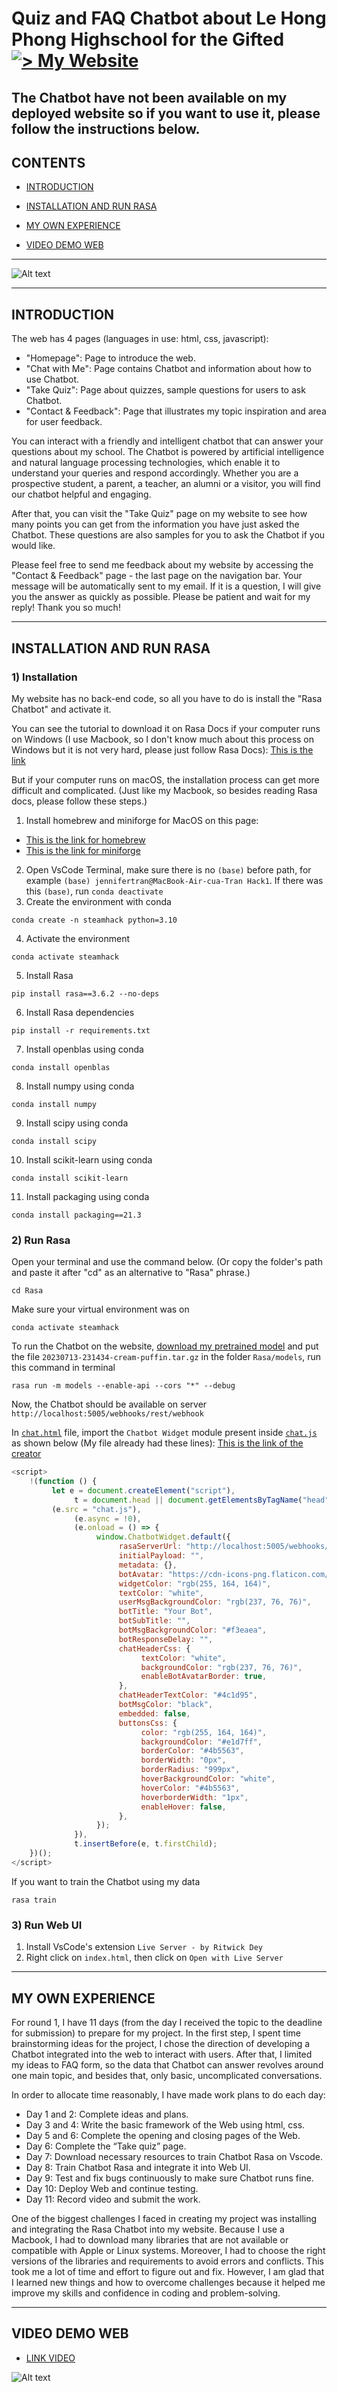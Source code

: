 # Quiz and FAQ Chatbot about Le Hong Phong Highschool for the Gifted [![> My Website](https://img.shields.io/badge/Deployed%20Website-blue)](https://meowmeow-alt.github.io/SteamHack2023/index.html)

The Chatbot have not been available on my deployed website so if you want to use it, please follow the instructions below.
---

## **CONTENTS**

- [INTRODUCTION](#introduction)
  
- [INSTALLATION AND RUN RASA](#installation-and-run-rasa)
  
- [MY OWN EXPERIENCE](#my-own-experience)
  
- [VIDEO DEMO WEB](#video-demo-web)

---

![Alt text](images/img.png)

---

## **INTRODUCTION** 


The web has 4 pages (languages in use: html, css, javascript):

- "Homepage": Page to introduce the web.
- "Chat with Me": Page contains Chatbot and information about how to use Chatbot.
- "Take Quiz": Page about quizzes, sample questions for users to ask Chatbot.
- "Contact & Feedback": Page that illustrates my topic inspiration and area for user feedback.

You can interact with a friendly and intelligent chatbot that can answer your questions about my school. The Chatbot is powered by artificial intelligence and natural language processing technologies, which enable it to understand your queries and respond accordingly. Whether you are a prospective student, a parent, a teacher, an alumni or a visitor, you will find our chatbot helpful and engaging.

After that, you can visit the "Take Quiz" page on my website to see how many points you can get from the information you have just asked the Chatbot. These questions are also samples for you to ask the Chatbot if you would like.

Please feel free to send me feedback about my website by accessing the "Contact & Feedback" page - the last page on the navigation bar. Your message will be automatically sent to my email. If it is a question, I will give you the answer as quickly as possible. Please be patient and wait for my reply! Thank you so much!

---

## **INSTALLATION AND RUN RASA**

### 1) Installation

My website has no back-end code, so all you have to do is install the "Rasa Chatbot" and activate it.

You can see the tutorial to download it on Rasa Docs if your computer runs on Windows (I use Macbook, so I don't know much about this process on Windows but it is not very hard, please just follow Rasa Docs): [This is the link](https://rasa.com/docs/rasa/installation/installing-rasa-open-source)

But if your computer runs on macOS, the installation process can get more difficult and complicated.
(Just like my Macbook, so besides reading Rasa docs, please follow these steps.)

1. Install homebrew and miniforge for MacOS on this page: 
- [This is the link for homebrew](https://brew.sh/)
- [This is the link for miniforge](https://formulae.brew.sh/cask/miniforge)
2. Open VsCode Terminal, make sure there is no `(base)` before path, for example `(base) jennifertran@MacBook-Air-cua-Tran Hack1`. If there was this `(base)`, run `conda deactivate`
3. Create the environment with conda
```
conda create -n steamhack python=3.10
```
4. Activate the environment
```
conda activate steamhack
```
5. Install Rasa
```
pip install rasa==3.6.2 --no-deps
```
6. Install Rasa dependencies
```
pip install -r requirements.txt
```
7. Install openblas using conda
```
conda install openblas
```
8. Install numpy using conda
```
conda install numpy
```
9. Install scipy using conda
```
conda install scipy
```
10. Install scikit-learn using conda
```
conda install scikit-learn
```
11. Install packaging using conda
```
conda install packaging==21.3
```


### 2) Run Rasa

Open your terminal and use the command below. (Or copy the folder's path and paste it after "cd" as an alternative to "Rasa" phrase.)
```
cd Rasa
```
Make sure your virtual environment was on
```
conda activate steamhack
```
To run the Chatbot on the website, [download my pretrained model](https://drive.google.com/drive/folders/1lyxBtmIWy-R7hcbZd3mjdyU_Xi20-QlA?usp=sharing) and put the file `20230713-231434-cream-puffin.tar.gz` in the folder `Rasa/models`, run this command in terminal
```
rasa run -m models --enable-api --cors "*" --debug
```
Now, the Chatbot should be available on server `http://localhost:5005/webhooks/rest/webhook`

In [`chat.html`](chat.html) file, import the `Chatbot Widget` module present inside [`chat.js`](chat.js) as shown below (My file already had these lines): [This is the link of the creator](https://github.com/JiteshGaikwad/Chatbot-Widget/blob/Widget2.0/docs/instructions.md)

```javascript
<script>
    !(function () {
         let e = document.createElement("script"),
              t = document.head || document.getElementsByTagName("head")[0];
         (e.src = "chat.js"),
              (e.async = !0),
              (e.onload = () => {
                   window.ChatbotWidget.default({
                        rasaServerUrl: "http://localhost:5005/webhooks/rest/webhook", // modify this url 
                        initialPayload: "",
                        metadata: {},
                        botAvatar: "https://cdn-icons-png.flaticon.com/512/8649/8649595.png",
                        widgetColor: "rgb(255, 164, 164)",
                        textColor: "white",
                        userMsgBackgroundColor: "rgb(237, 76, 76)",
                        botTitle: "Your Bot",
                        botSubTitle: "",
                        botMsgBackgroundColor: "#f3eaea",
                        botResponseDelay: "",
                        chatHeaderCss: {
                             textColor: "white",
                             backgroundColor: "rgb(237, 76, 76)",
                             enableBotAvatarBorder: true,
                        },
                        chatHeaderTextColor: "#4c1d95",
                        botMsgColor: "black",
                        embedded: false,
                        buttonsCss: {
                             color: "rgb(255, 164, 164)",
                             backgroundColor: "#e1d7ff",
                             borderColor: "#4b5563",
                             borderWidth: "0px",
                             borderRadius: "999px",
                             hoverBackgroundColor: "white",
                             hoverColor: "#4b5563",
                             hoverborderWidth: "1px",
                             enableHover: false,
                        },
                   });
              }),
              t.insertBefore(e, t.firstChild);
    })();
</script>
```
If you want to train the Chatbot using my data
```
rasa train
```
### 3) Run Web UI

1. Install VsCode's extension `Live Server - by Ritwick Dey`
2. Right click on `index.html`, then click on `Open with Live Server`

---

## **MY OWN EXPERIENCE** 

For round 1, I have 11 days (from the day I received the topic to the deadline for submission) to prepare for my project. In the first step, I spent time brainstorming ideas for the project, I chose the direction of developing a Chatbot integrated into the web to interact with users. After that, I limited my ideas to FAQ form, so the data that Chatbot can answer revolves around one main topic, and besides that, only basic, uncomplicated conversations.

In order to allocate time reasonably, I have made work plans to do each day:

- Day 1 and 2: Complete ideas and plans.
- Day 3 and 4: Write the basic framework of the Web using html, css.
- Day 5 and 6: Complete the opening and closing pages of the Web.
- Day 6: Complete the “Take quiz” page.
- Day 7: Download necessary resources to train Chatbot Rasa on Vscode.
- Day 8: Train Chatbot Rasa and integrate it into Web UI.
- Day 9: Test and fix bugs continuously to make sure Chatbot runs fine.
- Day 10: Deploy Web and continue testing.
- Day 11: Record video and submit the work.

One of the biggest challenges I faced in creating my project was installing and integrating the Rasa Chatbot into my website. Because I use a Macbook, I had to download many libraries that are not available or compatible with Apple or Linux systems. Moreover, I had to choose the right versions of the libraries and requirements to avoid errors and conflicts. This took me a lot of time and effort to figure out and fix. However, I am glad that I learned new things and how to overcome challenges because it helped me improve my skills and confidence in coding and problem-solving.

---

## **VIDEO DEMO WEB**

- [LINK VIDEO](https://youtu.be/VZZRiaeZZho)

![Alt text](images/imgvid.png)
